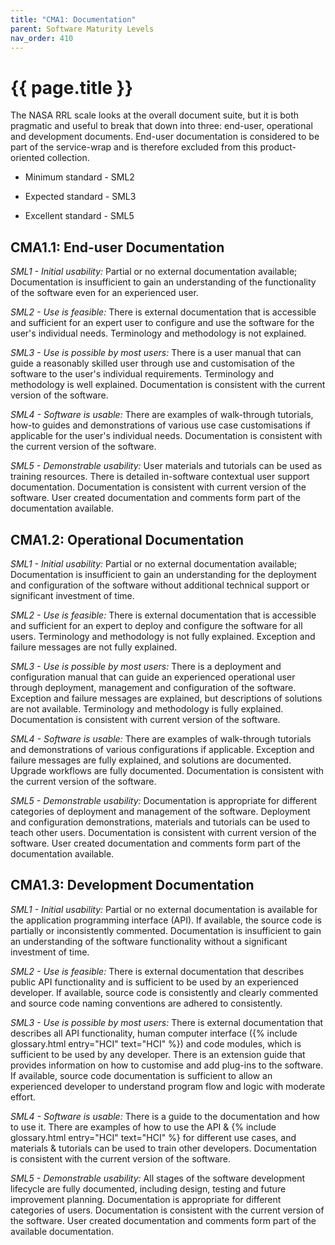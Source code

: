 ```yaml
---
title: "CMA1: Documentation"
parent: Software Maturity Levels
nav_order: 410
---
```


# {{ page.title }}

The NASA RRL scale looks at the overall document suite, but it is
both pragmatic and useful to break that down into three: end-user,
operational and development documents.
End-user documentation is considered to be part of the service-wrap
and is therefore excluded from this product-oriented collection.

- Minimum standard - SML2

- Expected standard - SML3

- Excellent standard - SML5

## CMA1.1: End-user Documentation

*SML1 - Initial usability:* Partial or no external documentation
available; Documentation is insufficient to gain an understanding of the
functionality of the software even for an experienced user.

*SML2 - Use is feasible:* There is external documentation that is
accessible and sufficient for an expert user to configure and use the
software for the user's individual needs. Terminology and methodology is
not explained.

*SML3 - Use is possible by most users:* There is a user manual that can
guide a reasonably skilled user through use and customisation of the
software to the user's individual requirements. Terminology and methodology is
well explained. Documentation is consistent with the current version of the software.

*SML4 - Software is usable:* There are examples of walk-through
tutorials, how-to guides and demonstrations of various use case
customisations if applicable for the user's individual needs.
Documentation is consistent with the current version of the software.

*SML5 - Demonstrable usability:* User materials and tutorials can be
used as training resources. There is detailed in-software contextual
user support documentation. Documentation is consistent with current
version of the software. User created documentation and comments form
part of the documentation available.

## CMA1.2: Operational Documentation

*SML1 - Initial usability:* Partial or no external documentation
available; Documentation is insufficient to gain an understanding for
the deployment and configuration of the software without additional
technical support or significant investment of time.

*SML2 - Use is feasible:* There is external documentation that is
accessible and sufficient for an expert to deploy and configure the
software for all users. Terminology and methodology is not fully
explained. Exception and failure messages are not fully explained.

*SML3 - Use is possible by most users:* There is a deployment and
configuration manual that can guide an experienced operational user
through deployment, management and configuration of the software.
Exception and failure messages are explained, but descriptions of
solutions are not available. Terminology and methodology is
fully explained. Documentation is consistent with current
version of the software.

*SML4 - Software is usable:* There are examples of walk-through
tutorials and demonstrations of various configurations if applicable.
Exception and failure messages are fully explained, and solutions are documented.
Upgrade workflows are fully documented.
Documentation is consistent with the current version of the software.

*SML5 - Demonstrable usability:* Documentation is appropriate for
different categories of deployment and management of the software.
Deployment and configuration demonstrations, materials and tutorials can
be used to teach other users. Documentation is consistent with current
version of the software. User created documentation and comments form
part of the documentation available.

## CMA1.3: Development Documentation

*SML1 - Initial usability:* Partial or no external documentation
is available for the application programming interface (API).
If available, the source code is partially or inconsistently commented.
Documentation is insufficient to gain an understanding of the software
functionality without a significant investment of time.

*SML2 - Use is feasible:* There is external documentation that describes
public API functionality and is sufficient to be used by an experienced
developer. If available, source code is consistently and clearly
commented and source code naming conventions are adhered to consistently.

*SML3 - Use is possible by most users:* There is external documentation
that describes all API functionality, human computer interface ({% include glossary.html entry="HCI" text="HCI" %})
and code modules, which is sufficient to be used by any developer.
There is an extension guide that provides information on how to customise and add plug-ins to the software.
If available, source code documentation is sufficient to allow an experienced developer
to understand program flow and logic with moderate effort.

*SML4 - Software is usable:* There is a guide to the documentation and
how to use it. There are examples of how to use the API & {% include glossary.html entry="HCI" text="HCI" %}
for different use cases, and materials & tutorials can be used to train
other developers. Documentation is consistent with the current version of
the software.

*SML5 - Demonstrable usability:* All stages of the software development
lifecycle are fully documented, including design, testing and future
improvement planning.
Documentation is appropriate for different categories of users.
Documentation is consistent with the current version of the software.
User created documentation and comments form part of the available documentation.
